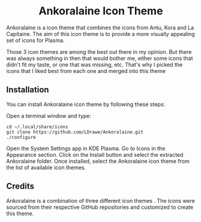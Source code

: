 <h1 align="center">Ankoralaine Icon Theme</h1>

<p>
Ankoralaine is a icon theme that combines the icons from Antu, Kora and La Capitaine. The aim of this icon theme is to provide a more visually appealing set of icons for Plasma.
</p>
<p>
Those 3 icon themes are among the best out there in my opinion. But there was always something in then that would bother me, either some icons that didn't fit my taste, or one that was missing, etc. That's why I picked the icons that I liked best from each one and merged into this theme
</p>
<h2>Installation</h2>
<p>You can install Ankoralaine icon theme by following these steps:</p>

Open a terminal window and type:
   
    cd ~/.local/share/icons
    git clone https://github.com/LDrawe/Ankoralaine.git
    ./configure

Open the System Settings app in KDE Plasma.
Go to Icons in the Appearance section.
Click on the Install button and select the extracted Ankoralaine folder.
Once installed, select the Ankoralaine icon theme from the list of available icon themes.

<h2>Credits</h2>
Ankoralaine is a combination of three different icon themes . The icons were sourced from their respective GitHub repositories and customized to create this theme.